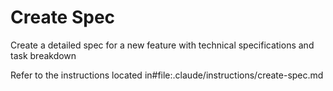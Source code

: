 # Create Spec

Create a detailed spec for a new feature with technical specifications and task breakdown

Refer to the instructions located in#file:.claude/instructions/create-spec.md
